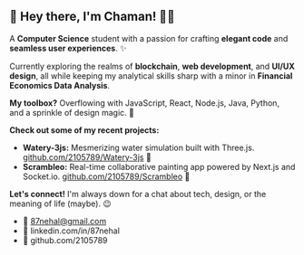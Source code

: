 ## 👋 Hey there, I'm Chaman! 👨‍💻 

A **Computer Science** student with a passion for crafting **elegant code** and **seamless user experiences**. ✨

Currently exploring the realms of **blockchain**, **web development**, and **UI/UX design**, all while keeping my analytical skills sharp with a minor in **Financial Economics Data Analysis**. 

**My toolbox?**  Overflowing with JavaScript, React, Node.js, Java, Python, and a sprinkle of design magic. 🧰

**Check out some of my recent projects:**

- **Watery-3js:** Mesmerizing water simulation built with Three.js.  [github.com/2105789/Watery-3js](https://github.com/2105789/Watery-3js) 🌊
- **Scrambleo:** Real-time collaborative painting app powered by Next.js and Socket.io. [github.com/2105789/Scrambleo](https://github.com/2105789/Scrambleo) 🎨

**Let's connect!** I'm always down for a chat about tech, design, or the meaning of life (maybe). 😉

- 📧 87nehal@gmail.com
- 💼 linkedin.com/in/87nehal 
- 🐙 github.com/2105789 

